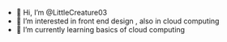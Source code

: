 - 👋 Hi, I’m @LittleCreature03
- 👀 I’m interested in front end design  , also in cloud computing
- 🌱 I’m currently learning  basics of cloud computing


<!---
LittleCreature03/LittleCreature03 is a ✨ special ✨ repository because its `README.md` (this file) appears on your GitHub profile.
You can click the Preview link to take a look at your changes.
--->
